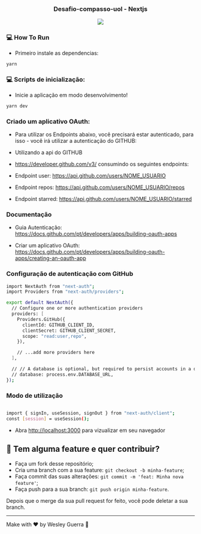 <h3 align="center">
 Desafio-compasso-uol - Nextjs
</h3>

<p align="center">
   <img src="dev_ok.gif" >
</p>

### :computer: How To Run

- Primeiro instale as dependencias:

```bash
yarn
```

### :computer: Scripts de inicialização:

- Inicie a aplicação em modo desenvolvimento!

```bash
yarn dev
```

### Criado um aplicativo OAuth:

- Para utilizar os Endpoints abaixo, você precisará estar autenticado, para isso - você irá utilizar a autenticação do GITHUB:

- Utilizando a api do GITHUB
- https://developer.github.com/v3/ consumindo os seguintes endpoints:

- Endpoint user: https://api.github.com/users/NOME_USUARIO
- Endpoint repos: https://api.github.com/users/NOME_USUARIO/repos
- Endpoint starred: https://api.github.com/users/NOME_USUARIO/starred

### Documentação

- Guia Autenticação: https://docs.github.com/pt/developers/apps/building-oauth-apps

- Criar um aplicativo OAuth: https://docs.github.com/pt/developers/apps/building-oauth-apps/creating-an-oauth-app

### Configuração de autenticação com GitHub

```bash
import NextAuth from "next-auth";
import Providers from "next-auth/providers";

export default NextAuth({
  // Configure one or more authentication providers
  providers: [
    Providers.GitHub({
      clientId: GITHUB_CLIENT_ID,
      clientSecret: GITHUB_CLIENT_SECRET,
      scope: "read:user,repo",
    }),

    // ...add more providers here
  ],

  // // A database is optional, but required to persist accounts in a database
  // database: process.env.DATABASE_URL,
});

```

### Modo de utilização

```bash

import { signIn, useSession, signOut } from "next-auth/client";
const [session] = useSession();

```

- Abra [http://localhost:3000](http://localhost:3000) para vizualizar em seu navegador

## 🤔 Tem alguma feature e quer contribuir?

- Faça um fork desse repositório;
- Cria uma branch com a sua feature: `git checkout -b minha-feature`;
- Faça commit das suas alterações: `git commit -m 'feat: Minha nova feature'`;
- Faça push para a sua branch: `git push origin minha-feature`.

Depois que o merge da sua pull request for feito, você pode deletar a sua branch.

---

Make with ♥ by Wesley Guerra :wave:
